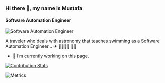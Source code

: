 ### Hi there 👋, my name is Mustafa
#### Software Automation Engineer
![Software Automation Engineer](https://github4life.herokuapp.com/ethomson.gif)

A traveler who deals with astronomy that teaches swimming as a Software Automation Engineer... ✈ 👨‍🚀🏊‍♂️ 👨‍💻

- 🔭 I’m currently working on this page. 


[![Contribution Stats](https://github-contribution-stats.vercel.app/api/?username=mu5tafacool)](https://github.com/LordDashMe/github-contribution-stats/)  
<!-- ![mu5tafacool's GitHub stats](https://github-readme-stats.vercel.app/api?username=mu5tafacool&show_icons=true&theme=transparent) -->




<!-- ![Metrics](https://metrics.lecoq.io/mu5tafacool) -->

![Metrics](https://metrics.lecoq.io/mu5tafacool?template=classic&isocalendar=1&languages=1&base=header%2C%20activity%2C%20community%2C%20repositories%2C%20metadata&base.indepth=false&base.hireable=false&base.skip=false&isocalendar=false&isocalendar.duration=full-year&languages=false&languages.limit=8&languages.threshold=0%25&languages.other=false&languages.colors=github&languages.sections=most-used&languages.indepth=false&languages.analysis.timeout=15&languages.analysis.timeout.repositories=7.5&languages.categories=markup%2C%20programming&languages.recent.categories=markup%2C%20programming&languages.recent.load=300&languages.recent.days=14&config.timezone=Europe%2FIstanbul)



<!--
**mu5tafacool/mu5tafacool** is a ✨ _special_ ✨ repository because its `README.md` (this file) appears on your GitHub profile.

Here are some ideas to get you started:

- 🔭 I’m currently working on ...
- 🌱 I’m currently learning ...
- 👯 I’m looking to collaborate on ...
- 🤔 I’m looking for help with ...
- 💬 Ask me about ...
- 📫 How to reach me: ...
- 😄 Pronouns: ...
- ⚡ Fun fact: ...
-->
